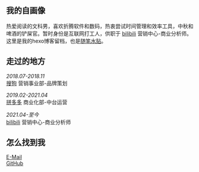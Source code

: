 <h2 id="我的自画像">我的自画像</h2>
<p>热爱阅读的文科男，喜欢折腾软件和数码，热衷尝试时间管理和效率工具，中秋和啤酒的铲屎官。暂时身份是互联网打工人，供职于&nbsp;<a href="https://www.bilibili.com/">bilibili</a>&nbsp;营销中心-商业分析师。这里是我的hexo博客留档，也是<a href="https://github.com/shaotianw/shaotianw.github.io/issues"/>随笔水贴</a>。</p>
<h2 id="走过的地方">走过的地方</h2>
<p><em>2018.07-2018.11</em><br />
<a href="https://www.sogou.com/">搜狗</a> 营销事业部-品牌策划<br /></p>
<p><em>2019.02-2021.04</em><br />
<a href="https://www.pinduoduo.com/">拼多多</a> 商业化部-中台运营</p>
<p><em>2021.04-至今</em><br />
<a href="https://www.bilibili.com/">bilibili</a>&nbsp;营销中心-商业分析师</p>
<h2 id="怎么找到我">怎么找到我</h2>
<p><a href="mailto:ye14@qq.com">E-Mail</a><br />
<a href="https://github.com/shaotianw">GitHub</a></p>
